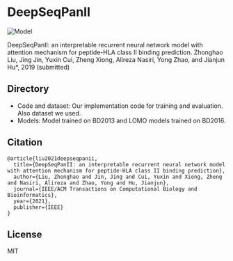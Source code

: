 # DeepSeqPanII

![Model](https://github.com/pcpLiu/DeepSeqPanII/blob/master/model.png)

DeepSeqPanII: an interpretable recurrent neural network model with attention mechanism for peptide-HLA class II binding prediction. Zhonghao Liu, Jing Jin, Yuxin Cui, Zheng Xiong, Alireza Nasiri, Yong Zhao, and Jianjun Hu*, 2019 (submitted)


## Directory
- Code and dataset: Our implementation code for training and evaluation. Also dataset we used.
- Models: Model trained on BD2013 and LOMO models trained on BD2016.

## Citation

```
@article{liu2021deepseqpanii,
  title={DeepSeqPanII: an interpretable recurrent neural network model with attention mechanism for peptide-HLA class II binding prediction},
  author={Liu, Zhonghao and Jin, Jing and Cui, Yuxin and Xiong, Zheng and Nasiri, Alireza and Zhao, Yong and Hu, Jianjun},
  journal={IEEE/ACM Transactions on Computational Biology and Bioinformatics},
  year={2021},
  publisher={IEEE}
}
```


## License
MIT


